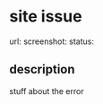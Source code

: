 # site issue
url: <the url or were it was>
screenshot: <insert ss>
status: <status code>
## description
stuff about the error
